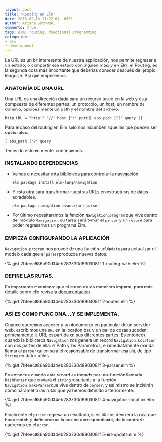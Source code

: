 ```yaml
---
layout: post
title: "Routing en Elm"
date: 2016-09-10 11:22:01 -0500
author: Ariana Gothwski
comments: true
tags: elm, routing, functional programming
categories: 
- elm
- development
---
```



La URL es un bit interesante de nuestra applicación, nos permite regresar a un estado, o compartir ese estado con alguien más; y en Elm, el Routing, es la segunda cosa más importante que deberías conocer después del propio lenguaje. Así que empecemos.


### ANATOMÍA DE UNA URL

Una URL es una dirección dada para un recurso único en la web y está compuesta de diferentes partes: un protocolo, un host, un nombre de dominio, opcionalmente un path y el nombre del archivo:

`http_URL = "http:" "//" host [":" port][ abs_path ["?" query ]] ` 

Para el caso del routing en Elm sólo nos incumben aquellas que pueden ser opcionales.

`[ abs_path ["?" query ]`

Teniendo esto en mente, continuemos.


### INSTALANDO DEPENDENCIAS

- Vamos a necesitar esta biblioteca para controlar la navegación.

  `elm package install elm-lang/navigation `

- Y esta otra para transformar nuestras URLs en estructuras de datos agradables.

  `elm package navigation evancz/url-parser ` 

- Por último necesitaremos la función `Navigation.program` que vive dentro del módulo `Navigation`, su tarea será tomar el `parser` y un `record` para poder regresarnos un programa Elm.


### EMPIEZA CONFIGURANDO LA APLICACIÓN

`Navigation.program` nos proveé de una función `urlUpdate` para actualizar el modelo cada que el `parser`produzca nuevos datos.

{% gist 7bfeec986a90d34eb283830d8903081f 1-routing-with.elm %}


### DEFINE LAS RUTAS.

Es importante mencionar que el orden de los matchers importa, para más detalle sobre ello revisa la [documentación](http://package.elm-lang.org/packages/evancz/url-parser/latest/)

{% gist 7bfeec986a90d34eb283830d8903081f 2-routes.elm %}


### ASÍ ES COMO FUNCIONA... Y SE IMPLEMENTA.

Cuando queremos acceder a un documento en particular de un servidor web, escribimos una `URL` en la location bar, y un par de cosas suceden: primeramente la URL es partida en sus diferentes partes. Es entonces cuando la biblioteca `Navigation` nos genera un record `Navigation.Location` con dos partes de ella: el Path y los Parámetros, e inmediatamente manda llamar al `parser` quien será el responsable de transformar esa `URL` de tipo `String` en datos útiles.

{% gist 7bfeec986a90d34eb283830d8903081f 3-parser.elm %}

Es entonces cuando este record es tomado por una función llamada `hashParser` que enviará el `string` resultante a la función `Navigation.makeParser`que vive dentro de `parser`, y así mismo se incluirán como párametro las rutas que ya hemos definido anteriormente:

{% gist 7bfeec986a90d34eb283830d8903081f 4-navigation-location.elm %}

Finalmente el `parser` regresa un resultado, si es `OK` nos devolerá la ruta que hace match y definieremos la acción correspondiente, de lo contrario caeremos en el `error`. 

{% gist 7bfeec986a90d34eb283830d8903081f 5-url-update.elm %}
